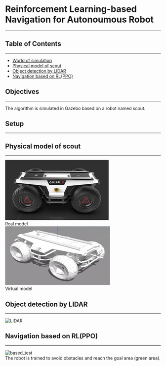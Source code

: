 # Reinforcement Learning-based Navigation for Autonoumous Robot
---
## Table of Contents  
---
- [World of simulation](./scout/gazebo/worlds/)  
- [Physical model of scout](./scout/description/)  
- [Object detection by LIDAR](./vlp_fir/)  
- [Navigation based on RL(PPO)](./scout/src)  
## Objectives  
---
The algorithm is simulated in Gazebo based on a robot named scout.  
## Setup  
---
## Physical model of scout  
---
![real model](./img/scout_real.png)  
Real model  
![virtual_model](./img/scout_vir.png)  
Virtual model  
## Object detection by LIDAR  
---
![LIDAR](./img/LIDAR.gif)  
## Navigation based on RL(PPO)  
---
![based_test](./img/based_dem.gif)  
The robot is trained to avoid obstacles and reach the goal area (green area).
